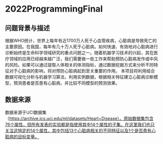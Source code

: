 # 2022ProgrammingFinal

## 问题背景与描述

根据WHO统计，世界上每年有近1700万人死于心血管疾病，心脏病是导致死亡的主要原因。在我国，每年有几十万人死于心脏病。如何快速、有效地对心脏病进行诊断始终是生命科学领域研究的重点问题之一。随着机器学习技术的兴起，其在医疗领域的应用已经越来越广泛，我们需要做一些工作来帮助预防心脏病发作或中风的风险。如果可以通过提取人体相关的体测指标，通过数据挖掘方式来分析不同特征对于心脏病的影响，将对预防心脏病起到至关重要的作用。
本项目将利用结合数据可视化分析与机器学习算法，利用实例数据，根据相关特征建立心脏病诊断模型，预测患者是否患有心脏病，并比较不同模型的预测效果。

## 数据来源

数据来源于UCI数据集（https://archive.ics.uci.edu/ml/datasets/Heart+Disease）。原始数据集包含76个属性，但所有发表的实验都是指使用其中14个属性的子集。在这里我们也只关注这特定的14个属性，其中包括13个心脏病相关的不同特征以及1个是否患有心脏病的目标变量。

